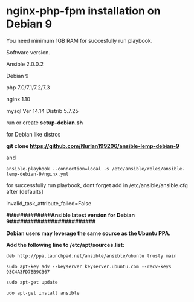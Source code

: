 # nginx-php-fpm installation on Debian 9

You need minimum 1GB RAM for succesfully run playbook.

Software version.

Ansible 2.0.0.2

Debian 9

php 7.0/7.1/7.2/7.3

nginx 1.10

mysql  Ver 14.14 Distrib 5.7.25

run or create **setup-debian.sh**



for Debian like distros

**git clone https://github.com/Nurlan199206/ansible-lemp-debian-9**

and
```
ansible-playbook --connection=local -s /etc/ansible/roles/ansible-lemp-debian-9/nginx.yml
```



for successfully run playbook, dont forget add in /etc/ansible/ansible.cfg after [defaults]

invalid_task_attribute_failed=False

**#############Ansible latest version for Debian 9#########################**

**Debian users may leverage the same source as the Ubuntu PPA.**

**Add the following line to /etc/apt/sources.list:**
```
deb http://ppa.launchpad.net/ansible/ansible/ubuntu trusty main

sudo apt-key adv --keyserver keyserver.ubuntu.com --recv-keys 93C4A3FD7BB9C367

sudo apt-get update

udo apt-get install ansible
```
